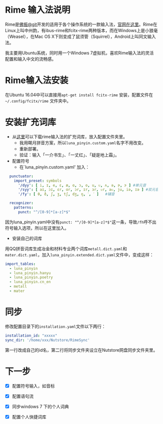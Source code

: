 # Rime 输入法说明
Rime是[佛振@git](https://gist.github.com/lotem)开发的适用于各个操作系统的一款输入法，[官网在这里](http://rime.im/)。Rime在Linux上叫中州韵，有ibus-rime和fcitx-rime两种版本，而在Windows上是小狼毫（Weasel），在Mac OS X下则变成了鼠须管（Squirrel），Android上叫同文输入法。

我主要用Ubuntu系统，同时用一个Windows 7虚拟机，喜欢Rime输入法的灵活配置和输入中文的流畅感。

# Rime输入法安装
在Ubuntu 16.04中可以直接用`apt-get install fcitx-rime` 安装，配置文件在`~/.config/fcitx/rime` 文件夹中。

# 安装扩充词库
* 从[这里](https://github.com/rime-aca/dictionaries)可以下载rime输入法的扩充词库，放入配置文件夹里。
  - 我用朙月拼音方案，所以`luna_pinyin.custom.yaml`名字不用改变。
  - 重新部署。
  - 验证：输入「一介书生」、「一丈红」、「疑是地上霜」。
* 配置符号
  - 在`luna_pinyin.custom.yaml' 加入：
```yaml
  punctuator:
    import_preset: symbols
      '/dyy': [ i, ɪ, e, ɛ, æ, ɑ, ɔ, o, u, ᴜ, ʌ, ə, ɚ, ɝ ] #单元音
      '/syy': [ aɪ, ɔɪ, ɛr, ɑr, ɔr, ɪr, ɜr, ᴜr, aᴜ, ju, iə, ɪə ] #双元音
      '/fy': [ θ, ð, ʃ, ʒ, tʃ, dʒ, ŋ, ˋ, ˊ ]   #辅音

  recognizer:
    patterns:
      punct: "^/[0-9]*[a-z]*$"
```
  因为luna_pinyin.yaml中没有`punct: "^/[0-9]*[a-z]*$"`这一条，导致`/fh`呼不出符号输入选项，所以在这里加入。
  
* 安装自己的词库

用QQ拼音词库生成冶金和材料专业两个词库`metall.dict.yaml`和`mater.dict.yaml`，加入`luna_pinyin.extended.dict.yaml`文件中，变成这样：
```yaml
import_tables:
  - luna_pinyin
  - luna_pinyin.hanyu
  - luna_pinyin.poetry
  - luna_pinyin.cn_en
  - metall
  - mater
```



# 同步

修改配置目录下的`installation.yaml`文件以下两行：

```yaml
installation_id: "xxxxx"
sync_dir: '/home/xxx/Nutstore/RimeSync'
```

第一行改成自己的id名，第二行将同步文件夹设立在Nutstore网盘同步文件夹里。

# 下一步
- [x] 配置符号输入，如音标
- [x] 配置语句流
- [x] 同步windows 7 下的个人词典
- [x] 配置个人快捷词库

